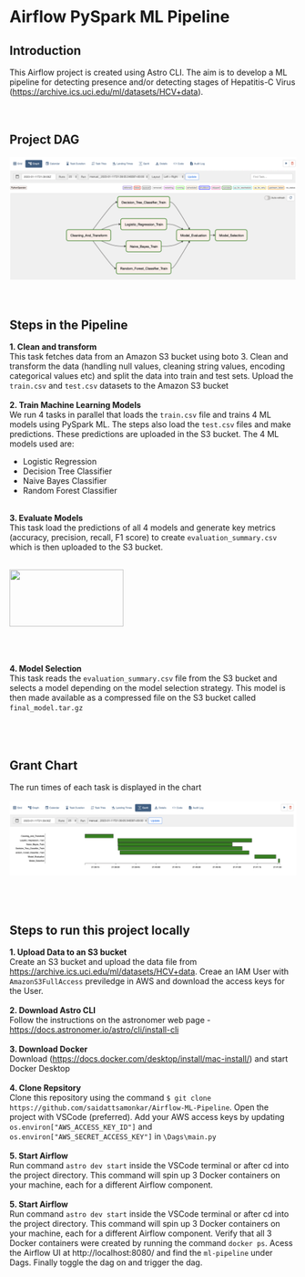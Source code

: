 # Airflow PySpark ML Pipeline 

## Introduction <br />
This Airflow project is created using Astro CLI. The aim is to develop a ML pipeline for detecting presence and/or detecting stages of Hepatitis-C Virus (https://archive.ics.uci.edu/ml/datasets/HCV+data). <br /><br /><br />

## Project DAG <br />
![DAG](https://github.com/saidattsamonkar/Airflow-ML-Pipeline/blob/main/assets/dag.png) <br /><br /><br />

## Steps in the Pipeline <br />
**1. Clean and transform** <br />
 This task fetches data from an Amazon S3 bucket using boto 3. Clean and transform the data (handling null values, cleaning string values, encoding categorical values etc) and split the data into train and test sets. Upload the ```train.csv``` and ```test.csv``` datasets to the Amazon S3 bucket
 <br /><br />
**2. Train Machine Learning Models** <br /> 
 We run 4 tasks in parallel that loads the ```train.csv``` file and trains 4 ML models using PySpark ML. The steps also load the ```test.csv``` files and make predictions. These predictions are uploaded in the S3 bucket. The 4 ML models used are:
 - Logistic Regression
 - Decision Tree Classifier
 - Naive Bayes Classifier
 - Random Forest Classifier
 <br /><br />
 
**3. Evaluate Models** <br /> 
 This task load the predictions of all 4 models and generate key metrics (accuracy, precision, recall, F1 score) to create ```evaluation_summary.csv``` which is then uploaded to the S3 bucket.<br /><br />
 
 <img src="https://github.com/saidattsamonkar/Airflow-ML-Pipeline/blob/main/assets/evaluation_summary.png)" width="200" height="100" />
 
<br /><br />
 
**4. Model Selection** <br /> 
 This task reads the ```evaluation_summary.csv``` file from the S3 bucket and selects a model depending on the model selection strategy. This model is then made available as a compressed file on the S3 bucket called ```final_model.tar.gz``` <br /><br />
<br /><br />
## Grant Chart <br />
The run times of each task is displayed in the chart <br /><br />
![GRANT CHART](https://github.com/saidattsamonkar/Airflow-ML-Pipeline/blob/main/assets/grant_chart.png) <br /><br />
<br /><br />
## Steps to run this project locally <br />

**1. Upload Data to an S3 bucket** <br />
Create an S3 bucket and upload the data file from https://archive.ics.uci.edu/ml/datasets/HCV+data. Creae an IAM User with ```AmazonS3FullAccess``` previledge in AWS and download the access keys for the User.
<br /><br />
**2. Download Astro CLI** <br />
Follow the instructions on the astronomer web page - https://docs.astronomer.io/astro/cli/install-cli
<br /><br />
**3. Download Docker** <br />
Download (https://docs.docker.com/desktop/install/mac-install/) and start Docker Desktop
<br /><br />
**4. Clone Repsitory** <br />
Clone this repository using the command ```$ git clone https://github.com/saidattsamonkar/Airflow-ML-Pipeline```. Open the project with VSCode (preferred).
Add your AWS access keys by updating ```os.environ["AWS_ACCESS_KEY_ID"]``` and ```os.environ["AWS_SECRET_ACCESS_KEY"]``` in ```\Dags\main.py```
<br /><br />
**5. Start Airflow** <br />
Run command ```astro dev start``` inside the VSCode terminal or after cd into the project directory. This command will spin up 3 Docker containers on your machine, each for a different Airflow component.
<br /><br />
**5. Start Airflow** <br />
Run command ```astro dev start``` inside the VSCode terminal or after cd into the project directory. This command will spin up 3 Docker containers on your machine, each for a different Airflow component. Verify that all 3 Docker containers were created by running the command ```docker ps```. Acess the Airflow UI at http://localhost:8080/ and find the ```ml-pipeline``` under Dags. Finally toggle the dag on and trigger the dag.

